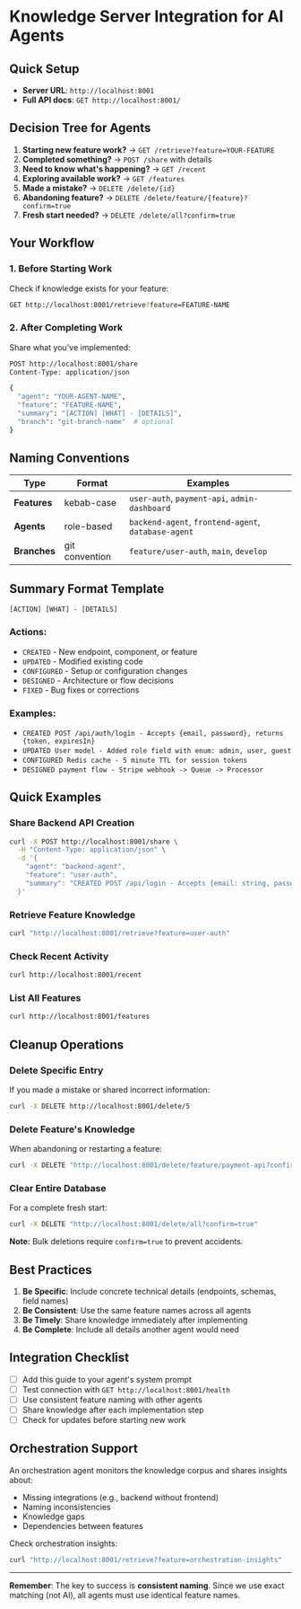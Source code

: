 # Knowledge Server Integration for AI Agents

## Quick Setup
- **Server URL**: `http://localhost:8001`
- **Full API docs**: `GET http://localhost:8001/`

## Decision Tree for Agents
1. **Starting new feature work?** → `GET /retrieve?feature=YOUR-FEATURE`
2. **Completed something?** → `POST /share` with details
3. **Need to know what's happening?** → `GET /recent`
4. **Exploring available work?** → `GET /features`
5. **Made a mistake?** → `DELETE /delete/{id}`
6. **Abandoning feature?** → `DELETE /delete/feature/{feature}?confirm=true`
7. **Fresh start needed?** → `DELETE /delete/all?confirm=true`

## Your Workflow

### 1. Before Starting Work
Check if knowledge exists for your feature:
```bash
GET http://localhost:8001/retrieve?feature=FEATURE-NAME
```

### 2. After Completing Work
Share what you've implemented:
```bash
POST http://localhost:8001/share
Content-Type: application/json

{
  "agent": "YOUR-AGENT-NAME",
  "feature": "FEATURE-NAME",
  "summary": "[ACTION] [WHAT] - [DETAILS]",
  "branch": "git-branch-name"  # optional
}
```

## Naming Conventions

| Type | Format | Examples |
|------|--------|----------|
| **Features** | kebab-case | `user-auth`, `payment-api`, `admin-dashboard` |
| **Agents** | role-based | `backend-agent`, `frontend-agent`, `database-agent` |
| **Branches** | git convention | `feature/user-auth`, `main`, `develop` |

## Summary Format Template
```
[ACTION] [WHAT] - [DETAILS]
```

### Actions:
- `CREATED` - New endpoint, component, or feature
- `UPDATED` - Modified existing code
- `CONFIGURED` - Setup or configuration changes
- `DESIGNED` - Architecture or flow decisions
- `FIXED` - Bug fixes or corrections

### Examples:
- `CREATED POST /api/auth/login - Accepts {email, password}, returns {token, expiresIn}`
- `UPDATED User model - Added role field with enum: admin, user, guest`
- `CONFIGURED Redis cache - 5 minute TTL for session tokens`
- `DESIGNED payment flow - Stripe webhook -> Queue -> Processor`

## Quick Examples

### Share Backend API Creation
```bash
curl -X POST http://localhost:8001/share \
  -H "Content-Type: application/json" \
  -d '{
    "agent": "backend-agent",
    "feature": "user-auth",
    "summary": "CREATED POST /api/login - Accepts {email: string, password: string}, returns {token: string, expiresIn: 3600}"
  }'
```

### Retrieve Feature Knowledge
```bash
curl "http://localhost:8001/retrieve?feature=user-auth"
```

### Check Recent Activity
```bash
curl http://localhost:8001/recent
```

### List All Features
```bash
curl http://localhost:8001/features
```

## Cleanup Operations

### Delete Specific Entry
If you made a mistake or shared incorrect information:
```bash
curl -X DELETE http://localhost:8001/delete/5
```

### Delete Feature's Knowledge
When abandoning or restarting a feature:
```bash
curl -X DELETE "http://localhost:8001/delete/feature/payment-api?confirm=true"
```

### Clear Entire Database
For a complete fresh start:
```bash
curl -X DELETE "http://localhost:8001/delete/all?confirm=true"
```

**Note:** Bulk deletions require `confirm=true` to prevent accidents.

## Best Practices

1. **Be Specific**: Include concrete technical details (endpoints, schemas, field names)
2. **Be Consistent**: Use the same feature names across all agents
3. **Be Timely**: Share knowledge immediately after implementing
4. **Be Complete**: Include all details another agent would need

## Integration Checklist

- [ ] Add this guide to your agent's system prompt
- [ ] Test connection with `GET http://localhost:8001/health`
- [ ] Use consistent feature naming with other agents
- [ ] Share knowledge after each implementation step
- [ ] Check for updates before starting new work

## Orchestration Support

An orchestration agent monitors the knowledge corpus and shares insights about:
- Missing integrations (e.g., backend without frontend)
- Naming inconsistencies
- Knowledge gaps
- Dependencies between features

Check orchestration insights:
```bash
curl "http://localhost:8001/retrieve?feature=orchestration-insights"
```

---

**Remember**: The key to success is **consistent naming**. Since we use exact matching (not AI), all agents must use identical feature names.